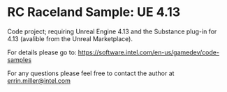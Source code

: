 # RC Raceland Sample: UE 4.13

Code project; requiring Unreal Engine 4.13 and the Substance plug-in for 4.13 (avalible from the Unreal Marketplace).

For details please go to: https://software.intel.com/en-us/gamedev/code-samples

For any questions please feel free to contact the author at errin.miller@intel.com
